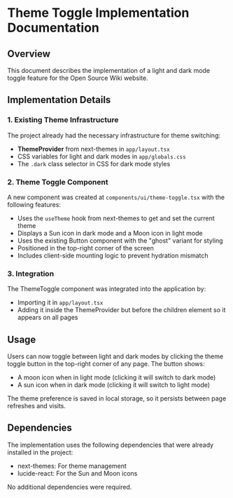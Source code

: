 # Theme Toggle Implementation Documentation

## Overview
This document describes the implementation of a light and dark mode toggle feature for the Open Source Wiki website.

## Implementation Details

### 1. Existing Theme Infrastructure
The project already had the necessary infrastructure for theme switching:
- **ThemeProvider** from next-themes in `app/layout.tsx`
- CSS variables for light and dark modes in `app/globals.css`
- The `.dark` class selector in CSS for dark mode styles

### 2. Theme Toggle Component
A new component was created at `components/ui/theme-toggle.tsx` with the following features:
- Uses the `useTheme` hook from next-themes to get and set the current theme
- Displays a Sun icon in dark mode and a Moon icon in light mode
- Uses the existing Button component with the "ghost" variant for styling
- Positioned in the top-right corner of the screen
- Includes client-side mounting logic to prevent hydration mismatch

### 3. Integration
The ThemeToggle component was integrated into the application by:
- Importing it in `app/layout.tsx`
- Adding it inside the ThemeProvider but before the children element so it appears on all pages

## Usage
Users can now toggle between light and dark modes by clicking the theme toggle button in the top-right corner of any page. The button shows:
- A moon icon when in light mode (clicking it will switch to dark mode)
- A sun icon when in dark mode (clicking it will switch to light mode)

The theme preference is saved in local storage, so it persists between page refreshes and visits.

## Dependencies
The implementation uses the following dependencies that were already installed in the project:
- next-themes: For theme management
- lucide-react: For the Sun and Moon icons

No additional dependencies were required.